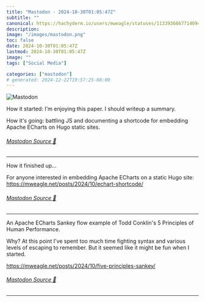 ```yaml
---
title: "Mastodon - 2024-10-30T01:05:47Z"
subtitle: ""
canonical: https://hachyderm.io/users/mweagle/statuses/113393686771409404
description:
image: "/images/mastodon.png"
toc: false
date: 2024-10-30T01:05:47Z
lastmod: 2024-10-30T01:05:47Z
image: ""
tags: ["Social Media"]

categories: ["mastodon"]
# generated: 2024-12-22T19:57:25-08:00
---
```

![Mastodon](/images/mastodon.png)

<p>How it started: I&#39;m enjoying this paper. I should writeup a summary.</p><p>How it&#39;s going: battling JS and documenting a shortcode for embedding Apache ECharts on Hugo static sites.</p>


###### [Mastodon Source 🐘](https://hachyderm.io/@mweagle/113393686771409404)

___

<p>How it finished up...</p><p>For anyone interested in embedding Apache ECharts on a static Hugo site: <a href="https://mweagle.net/posts/2024/10/echart-shortcode/" target="_blank" rel="nofollow noopener noreferrer" translate="no"><span class="invisible">https://</span><span class="ellipsis">mweagle.net/posts/2024/10/echa</span><span class="invisible">rt-shortcode/</span></a></p>


###### [Mastodon Source 🐘](https://hachyderm.io/@mweagle/113394539418797255)

___

<p>An Apache ECharts Sankey flow example of Todd Conklin&#39;s 5 Principles of Human Performance.</p><p>Why? At this point I&#39;ve spent too much time fighting syntax and various levels of escaping to remember. But it seemed like it might be fun when I started. </p><p><a href="https://mweagle.net/posts/2024/10/five-principles-sankey/" target="_blank" rel="nofollow noopener noreferrer" translate="no"><span class="invisible">https://</span><span class="ellipsis">mweagle.net/posts/2024/10/five</span><span class="invisible">-principles-sankey/</span></a></p>


###### [Mastodon Source 🐘](https://hachyderm.io/@mweagle/113394561992898504)

___
